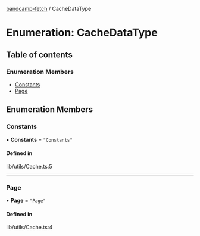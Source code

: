 [bandcamp-fetch](../README.md) / CacheDataType

# Enumeration: CacheDataType

## Table of contents

### Enumeration Members

- [Constants](CacheDataType.md#constants)
- [Page](CacheDataType.md#page)

## Enumeration Members

### Constants

• **Constants** = ``"Constants"``

#### Defined in

lib/utils/Cache.ts:5

___

### Page

• **Page** = ``"Page"``

#### Defined in

lib/utils/Cache.ts:4
